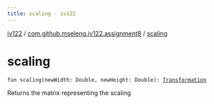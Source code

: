 ```yaml
---
title: scaling - iv122
---
```


[iv122](../index.md) / [com.github.mseleng.iv122.assignment8](index.md) / [scaling](.)

# scaling

`fun scaling(newWidth: Double, newHeight: Double): `[`Transformation`](-transformation.md)

Returns the matrix representing the scaling

